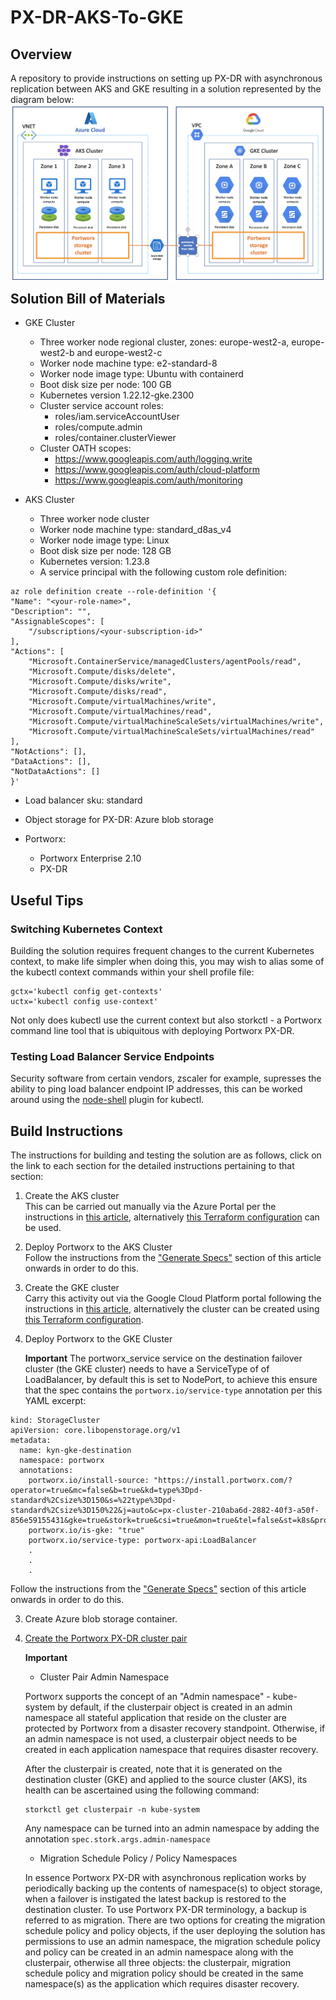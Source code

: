# PX-DR-AKS-To-GKE

## Overview

A repository to provide instructions on setting up PX-DR with asynchronous replication between AKS and GKE resulting in a solution represented by the
diagram below:
<img style="float: left; margin: 0px 15px 15px 0px;" src="https://github.com/chrisadkin/PX-DR-AKS-To-GKE/blob/main/images/HLA.png?raw=true">

## Solution Bill of Materials

- GKE Cluster
  - Three worker node regional cluster, zones: europe-west2-a, europe-west2-b and europe-west2-c
  - Worker node machine type: e2-standard-8 
  - Worker node image type: Ubuntu with containerd
  - Boot disk size per node: 100 GB 
  - Kubernetes version 1.22.12-gke.2300 
  - Cluster service account roles:
    - roles/iam.serviceAccountUser
    - roles/compute.admin
    - roles/container.clusterViewer    
  - Cluster OATH scopes: 
    - https://www.googleapis.com/auth/logging.write
    - https://www.googleapis.com/auth/cloud-platform
    - https://www.googleapis.com/auth/monitoring
    
- AKS Cluster
  - Three worker node cluster
  - Worker node machine type: standard_d8as_v4
  - Worker node image type: Linux
  - Boot disk size per node: 128 GB
  - Kubernetes version: 1.23.8
  - A service principal with the following custom role definition:

```
az role definition create --role-definition '{
"Name": "<your-role-name>",
"Description": "",
"AssignableScopes": [
    "/subscriptions/<your-subscription-id>"
],
"Actions": [
    "Microsoft.ContainerService/managedClusters/agentPools/read",
    "Microsoft.Compute/disks/delete",
    "Microsoft.Compute/disks/write",
    "Microsoft.Compute/disks/read",
    "Microsoft.Compute/virtualMachines/write",
    "Microsoft.Compute/virtualMachines/read",
    "Microsoft.Compute/virtualMachineScaleSets/virtualMachines/write",
    "Microsoft.Compute/virtualMachineScaleSets/virtualMachines/read"
],
"NotActions": [],
"DataActions": [],
"NotDataActions": []
}'
```

  - Load balancer sku: standard
  
- Object storage for PX-DR: Azure blob storage

- Portworx:
  - Portworx Enterprise 2.10
  - PX-DR

## Useful Tips

### Switching Kubernetes Context

Building the solution requires frequent changes to the current Kubernetes context, to make life simpler when doing this, you may wish to alias some of the kubectl context commands within your shell profile file:
```
gctx='kubectl config get-contexts'
uctx='kubectl config use-context'
```
Not only does kubectl use the current context but also storkctl - a Portworx command line tool that is ubiquitous with deploying Portworx PX-DR.

### Testing Load Balancer Service Endpoints

Security software from certain vendors, zscaler for example, supresses the ability to ping load balancer endpoint IP addresses, this can be worked
around using the [node-shell](https://github.com/kvaps/kubectl-node-shell) plugin for kubectl.

## Build Instructions

The instructions for building and testing the solution are as follows, click on the link
to each section for the detailed instructions pertaining to that section:
  
1. Create the AKS cluster  
   This can be carried out manually via the Azure Portal per the instructions in [this article](https://docs.portworx.com/install-portworx/cloud/azure/aks/), alternatively [this Terraform configuration](https://github.com/chrisadkin/PX-Terraform/blob/main/AKS/README.md) can be used.

2. Deploy Portworx to the AKS Cluster   
   Follow the instructions from the ["Generate Specs"](https://docs.portworx.com/install-portworx/cloud/azure/aks/) section of this article onwards in order to do this.

3. Create the GKE cluster  
   Carry this activity out via the Google Cloud Platform portal following the instructions in [this article](https://docs.portworx.com/install-portworx/cloud/gcp/gke/operator/), alternatively the cluster can be created using [this Terraform configuration](https://github.com/chrisadkin/PX-Terraform/blob/main/GKE/README.md).

4. Deploy Portworx to the GKE Cluster   
   
   **Important**
   The portworx_service service on the destination failover cluster (the GKE cluster) needs to have a ServiceType of of LoadBalancer, by
   default this is set to NodePort, to achieve this ensure that the spec contains the ```portworx.io/service-type``` annotation per this YAML
   excerpt: 
```
kind: StorageCluster
apiVersion: core.libopenstorage.org/v1
metadata:
  name: kyn-gke-destination 
  namespace: portworx
  annotations:
    portworx.io/install-source: "https://install.portworx.com/?operator=true&mc=false&b=true&kd=type%3Dpd-standard%2Csize%3D150&s=%22type%3Dpd-standard%2Csize%3D150%22&j=auto&c=px-cluster-210aba6d-2882-40f3-a50f-856e59155431&gke=true&stork=true&csi=true&mon=true&tel=false&st=k8s&promop=true"
    portworx.io/is-gke: "true"
    portworx.io/service-type: portworx-api:LoadBalancer
    .
    .
    .
```

   Follow the instructions from the ["Generate Specs"](https://docs.portworx.com/install-portworx/cloud/gcp/gke/operator/) section of this article onwards
   in order to do this.

3. Create Azure blob storage container.   

4. [Create the Portworx PX-DR cluster pair](https://docs.portworx.com/operations/operate-kubernetes/disaster-recovery/configure-migrations-to-use-service-accounts/)  

   **Important**
   
   - Cluster Pair Admin Namespace
   
   Portworx supports the concept of an "Admin namespace" - kube-system by default, if the clusterpair object is created in an admin namespace all 
   stateful application that reside on the cluster are protected by Portworx from a disaster recovery standpoint. Otherwise, if an admin namespace
   is not used, a clusterpair object needs to be created in each application namespace that requires disaster recovery.
   
   After the clusterpair is created, note that it is generated on the destination cluster (GKE) and applied to the source cluster (AKS), its health
   can be ascertained using the following command:
   ```
   storkctl get clusterpair -n kube-system
   ```
   
   Any namespace can be turned into an admin namespace by adding the annotation  ```spec.stork.args.admin-namespace```
   
   - Migration Schedule Policy / Policy Namespaces

   In essence Portworx PX-DR with asynchronous replication works by periodically backing up the contents of namespace(s) to object storage, when a
   failover is instigated the latest backup is restored to the destination cluster. To use Portworx PX-DR terminology, a backup is referred to as 
   migration. There are two options for creating the migration schedule policy and policy objects, if the user deploying the solution has permissions
   to use an admin namespace, the migration schedule policy and policy can be created in an admin namespace along with the clusterpair, otherwise all
   three objects: the clusterpair, migration schedule policy and migration policy should be created in the same namespace(s) as the application which
   requires disaster recovery.
